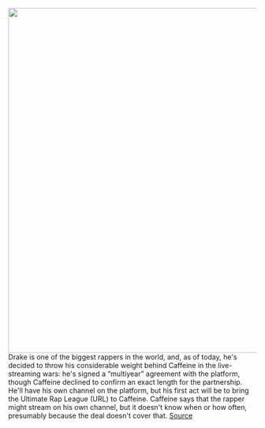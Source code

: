 <img src='https://cdn.vox-cdn.com/thumbor/8wi_6C5x6TSuPSzAzafbzLxWAbQ=/0x0:3623x3109/1200x800/filters:focal(1777x874:2355x1452)/cdn.vox-cdn.com/uploads/chorus_image/image/66293791/1195860741.jpg.0.jpg' width='700px' /><br/>
Drake is one of the biggest rappers in the world, and, as of today, he's decided to throw his considerable weight behind Caffeine in the live-streaming wars: he's signed a “multiyear” agreement with the platform, though Caffeine declined to confirm an exact length for the partnership. He'll have his own channel on the platform, but his first act will be to bring the Ultimate Rap League (URL) to Caffeine. Caffeine says that the rapper might stream on his own channel, but it doesn't know when or how often, presumably because the deal doesn't cover that.
<a href='https://www.theverge.com/2020/2/11/21131381/drake-partnership-caffeine-ultimate-rap-league-streaming'> Source <a/>